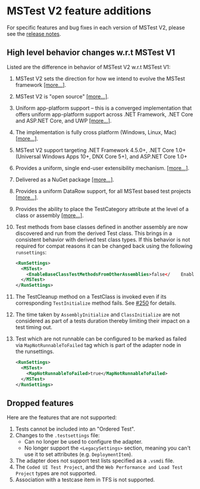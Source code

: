 # MSTest V2 feature additions

For specific features and bug fixes in each version of MSTest V2, please see the [release notes](releases.md).

## High level behavior changes w.r.t MSTest V1

Listed are the difference in behavior of MSTest V2 w.r.t MSTest V1:

1. MSTest V2 sets the direction for how we intend to evolve the MSTest framework [[more...]](https://blogs.msdn.microsoft.com/devops/2016/06/17/taking-the-mstest-framework-forward-with-mstest-v2/).
2. MSTest V2 is "open source" [[more...]](https://blogs.msdn.microsoft.com/devops/2017/04/05/mstest-v2-is-open-source/).
3. Uniform app-platform support – this is a converged implementation that offers uniform app-platform support across .NET Framework, .NET Core and ASP.NET Core, and UWP [[more...]](https://blogs.msdn.microsoft.com/devops/2016/09/01/announcing-mstest-v2-framework-support-for-net-core-1-0-rtm/).
4. The implementation is fully cross platform (Windows, Linux, Mac) [[more...]](https://blogs.msdn.microsoft.com/devops/2017/04/05/mstest-v2-is-open-source/).
5. MSTest V2 support targeting .NET Framework 4.5.0+, .NET Core 1.0+ (Universal Windows Apps 10+, DNX Core 5+), and ASP.NET Core 1.0+
6. Provides a uniform, single end-user extensibility mechanism. [[more...]](https://blogs.msdn.microsoft.com/devops/2017/07/18/extending-mstest-v2/).
7. Delivered as a NuGet package [[more...]](https://www.nuget.org/packages/MSTest.TestFramework/).
8. Provides a uniform DataRow support, for all MSTest based test projects [[more...]](https://blogs.msdn.microsoft.com/devops/2017/02/25/mstest-v2-now-and-ahead/).
9. Provides the ability to place the TestCategory attribute at the level of a class or assembly [[more...]](https://blogs.msdn.microsoft.com/devops/2017/02/25/mstest-v2-now-and-ahead/).
10. Test methods from base classes defined in another assembly are now discovered and run from the derived Test class. This brings in a consistent behavior with derived test class types. If this behavior is not required for compat reasons it can be changed back using the following `runsettings`:

    ```xml
    <RunSettings>    
      <MSTest> 
        <EnableBaseClassTestMethodsFromOtherAssemblies>false</    EnableBaseClassTestMethodsFromOtherAssemblies> 
      </MSTest> 
    </RunSettings>
    ```

11. The TestCleanup method on a TestClass is invoked even if its corresponding `TestInitialize` method fails. See [#250](https://github.com/Microsoft/testfx/issues/250) for details.
12. The time taken by `AssemblyInitialize` and `ClassInitialize` are not considered as part of a tests duration thereby limiting their impact on a test timing out.
13. Test which are not runnable can be configured to be marked as failed via `MapNotRunnableToFailed` tag which is part of the adapter node in the runsettings.

    ```xml
    <RunSettings>    
      <MSTest> 
        <MapNotRunnableToFailed>true</MapNotRunnableToFailed> 
      </MSTest> 
    </RunSettings>
    ```

## Dropped features

Here are the features that are not supported:

1. Tests cannot be included into an "Ordered Test".
2. Changes to the `.testsettings` file:
   * Can no longer be used to configure the adapter.
   * No longer support the `<LegacySettings>` section, meaning you can't use it to set attributes (e.g. `DeploymentItem`).
3. The adapter does not support test lists specified as a `.vsmdi` file.
4. The `Coded UI Test Project`, and the `Web Performance and Load Test Project` types are not supported.
5. Association with a testcase item in TFS is not supported.
